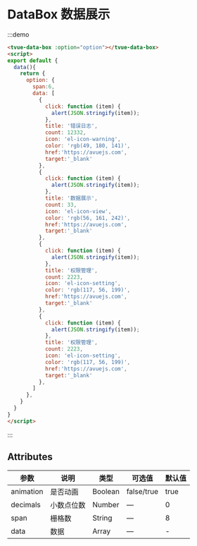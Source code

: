 
# DataBox 数据展示


:::demo 
```html
<tvue-data-box :option="option"></tvue-data-box>
<script>
export default {
  data(){
    return {
      option: {
        span:6,
        data: [
          {
            click: function (item) {
              alert(JSON.stringify(item));
            },
            title: '错误日志',
            count: 12332,
            icon: 'el-icon-warning',
            color: 'rgb(49, 180, 141)',
            href:'https://avuejs.com',
            target:'_blank'
          },
          {
            click: function (item) {
              alert(JSON.stringify(item));
            },
            title: '数据展示',
            count: 33,
            icon: 'el-icon-view',
            color: 'rgb(56, 161, 242)',
            href:'https://avuejs.com',
            target:'_blank'
          },
          {
            click: function (item) {
              alert(JSON.stringify(item));
            },
            title: '权限管理',
            count: 2223,
            icon: 'el-icon-setting',
            color: 'rgb(117, 56, 199)',
            href:'https://avuejs.com',
            target:'_blank'
          },
          {
            click: function (item) {
              alert(JSON.stringify(item));
            },
            title: '权限管理',
            count: 2223,
            icon: 'el-icon-setting',
            color: 'rgb(117, 56, 199)',
            href:'https://avuejs.com',
            target:'_blank'
          },
        ]
      },
    }
  }
}
</script>

```
:::

## Attributes

| 参数      | 说明       | 类型    | 可选值     | 默认值 |
| --------- | ---------- | ------- | ---------- | ------ |
| animation | 是否动画   | Boolean | false/true | true   |
| decimals  | 小数点位数 | Number  | —          | 0      |
| span      | 栅格数     | String  | —          | 8      |
| data      | 数据       | Array   | —          | -      |

